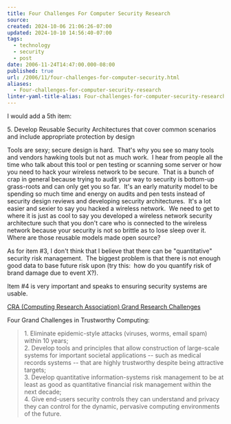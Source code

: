 ```yaml
---
title: Four Challenges For Computer Security Research
source: 
created: 2024-10-06 21:06:26-07:00
updated: 2024-10-10 14:56:40-07:00
tags:
  - technology
  - security
  - post
date: 2006-11-24T14:47:00.000-08:00
published: true
url: /2006/11/four-challenges-for-computer-security.html
aliases:
  - Four-challenges-for-computer-security-research
linter-yaml-title-alias: Four-challenges-for-computer-security-research
---
```



I would add a 5th item:  
  
5\. Develop Reusable Security Architectures that cover common scenarios and include appropriate protection by design  
  
Tools are sexy; secure design is hard.  That's why you see so many tools and vendors hawking tools but not as much work.  I hear from people all the time who talk about this tool or pen testing or scanning some server or how you need to hack your wireless network to be secure.  That is a bunch of crap in general because trying to audit your way to security is bottom-up grass-roots and can only get you so far.  It's an early maturity model to be spending so much time and energy on audits and pen tests instead of security design reviews and developing security architectures.  It's a lot easier and sexier to say you hacked a wireless network.  We need to get to where it is just as cool to say you developed a wireless network security architecture such that you don't care who is connected to the wireless network because your security is not so brittle as to lose sleep over it.  Where are those reusable models made open source?  
  
As for item #3, I don't think that I believe that there can be "quantitative" security risk management.  The biggest problem is that there is not enough good data to base future risk upon (try this:  how do you quantify risk of brand damage due to event X?).   
  
Item #4 is very important and speaks to ensuring security systems are usable.  
  
[CRA (Computing Research Association) Grand Research Challenges](https://www.cra.org/Activities/grand.challenges/security/home.html)  
  
Four Grand Challenges in Trustworthy Computing:  

> 1\. Eliminate epidemic-style attacks (viruses, worms, email spam) within 10 years;  
> 2\. Develop tools and principles that allow construction of large-scale systems for important societal applications -- such as medical records systems -- that are highly trustworthy despite being attractive targets;  
> 3\. Develop quantitative information-systems risk management to be at least as good as quantitative financial risk management within the next decade;  
> 4\. Give end-users security controls they can understand and privacy they can control for the dynamic, pervasive computing environments of the future.